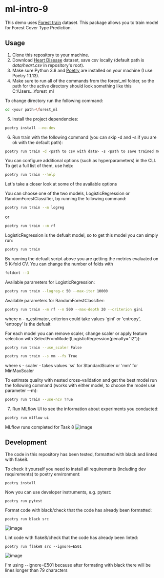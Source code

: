 # ml-intro-9

This demo uses [Forest train](https://www.kaggle.com/competitions/forest-cover-type-prediction) dataset.
This package allows you to train model for Forest Cover Type Prediction.

## Usage

1. Clone this repository to your machine.
2. Download [Heart Disease](https://www.kaggle.com/datasets/johnsmith88/heart-disease-dataset) dataset, save csv locally (default path is *data/heart.csv* in repository's root).
3. Make sure Python 3.9 and [Poetry](https://python-poetry.org/docs/) are installed on your machine (I use Poetry 1.1.13).
4. Make sure to run all of the commands from the forest_ml folder, so the path for the active directory should look something like this C:\Users\...\forest_ml

To change directory run the following command:
```sh
cd <your path>\forest_ml
```
5. Install the project dependencies:
```sh
poetry install --no-dev
```
6. Run train with the following command (you can skip -d and -s if you are ok with the default path):
```sh
poetry run train -d <path to csv with data> -s <path to save trained model>
``` 
You can configure additional options (such as hyperparameters) in the CLI. To get a full list of them, use help:
```sh
poetry run train --help
```
Let's take a closer look at some of the available options

You can choose one of the two models, LogisticRegression or RandomForestClassifier, by running the following command:
```sh
poetry run train --m logreg
```
or
```sh
poetry run train --m rf
```
LogisticRegression is the defualt model, so to get this model you can simply run:
```sh
poetry run train
```
By running the defualt script above you are getting the metrics evaluated on 5 K-fold CV. You can change the number of folds with 
```sh
foldcnt --3
```

Available parameters for LogisticRegression:
```sh
poetry run train --logreg-c 50 --max-iter 10000
```
Available parameters for RandomForestClassifier:
```sh
poetry run train --m rf --n 500 --max-depth 20 --criterion gini
```
where n - n_estimator, criterion could take values 'gini' or 'entropy', 'entropy' is the defualt

For each model you can remove scaler, change scaler or apply feature selection with SelectFromModel(LogisticRegression(penalty="l2")):
```sh
poetry run train --use_scaler False
```
```sh
poetry run train --s mm --fs True
```
where s - scaler - takes values 'ss' for StandardScaler or 'mm' for MinMaxScaler

To estimate quality with nested cross-validation and get the best model run the following command (works with either model, to choose the model use parameter --m):
```sh
poetry run train --use-ncv True
```

7. Run MLflow UI to see the information about experiments you conducted:
```sh
poetry run mlflow ui
```
MLflow runs completed for Task 8
![image](https://user-images.githubusercontent.com/99091756/167840084-b5d62681-7400-4026-be22-a998f05d7675.png)


## Development

The code in this repository has been tested, formatted with black and linted with flake8.

To check it yourself you need to install all requirements (including dev requirements) to poetry environment:
```
poetry install
```
Now you can use developer instruments, e.g. pytest:
```
poetry run pytest
```
Format code with black/check that the code has already been formatted:
```
poetry run black src
```
![image](https://user-images.githubusercontent.com/99091756/167720715-5f797a0a-2f75-4775-9122-0aaeba969267.png)

Lint code with flake8/check that the code has already been linted:
```
poetry run flake8 src --ignore=E501
```
![image](https://user-images.githubusercontent.com/99091756/167723211-1c36de3f-a19e-4e8c-9938-8f3c2a4e4e63.png)

I'm using --ignore=E501 because after formating with black there will be lines longer than 79 characters



